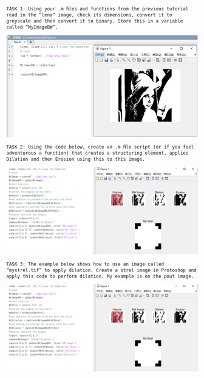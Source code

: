	TASK 1: Using your .m ﬁles and functions from the previous tutorial read in the “lena” image, check its dimensions, convert it to greyscale and then convert it to binary. Store this in a variable called “MyImageBW”.

![task](src/weak5/1.png 'xxx')


	TASK 2: Using the code below, create an .m ﬁle script (or if you feel adventurous a function) that creates a structuring element, applies Dilation and then Erosion using this to this image.

![task](src/weak5/2.png 'xxx')

	TASK 3: The example below shows how to use an image called “mystrel.tif” to apply dilation. Create a strel image in Protoshop and apply this code to perform dilation. My example is on the pout image.

![task](src/weak5/2.png 'xxx')
